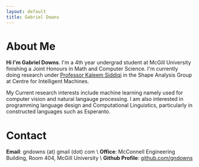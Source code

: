```yaml
---
layout: default
title: Gabriel Downs
---
```


# About Me

**Hi I'm Gabriel Downs**. I'm a 4th year undergrad student at McGill University finishing a Joint Honours in Math and Computer Science. I'm currently doing research under [Professor Kaleem Siddiqi](http://www.cim.mcgill.ca/~siddiqi/) in the Shape Analysis Group at Centre for Intelligent Machines.

My Current research interests include machine learning namely used for computer vision and natural langauge processing. I am also interested in programming language design and Computational Linguistics, particularly in constructed languages such as Esperanto.

# Contact

**Email**: gndowns (at) gmail (dot) com \\
**Office**: McConnell Engineering Building, Room 404, McGill University \\
**Github Profile**: [github.com/gndowns](https://github.com/gndowns) 
